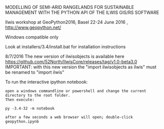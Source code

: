 MODELLING OF SEMI-ARID RANGELANDS FOR SUSTAINABLE MANAGEMENT WITH THE PYTHON API OF THE ILWIS GIS/RS SOFTWARE

Ilwis workshop at GeoPython2016, Basel 22-24 June 2016 ,  http://www.geopython.net/

Windows compatible only

Look at installers/3.4/install.bat for installation instructions

8/7/2016 The new version of ilwisobjects is available here https://github.com/52North/IlwisCore/releases/tag/v1.0-beta3.0
         IMPORTANT: with this new version the "import ilwisobjects as ilwis" must be renamed to "import ilwis"


To run the interactive ipython notebook:

    open a windows commandline or powershell and change the current directory to the root folder.
    Then execute:

    py -3.4-32 -m notebook

    after a few seconds a web browser will open; double-click geopython.ipynb




